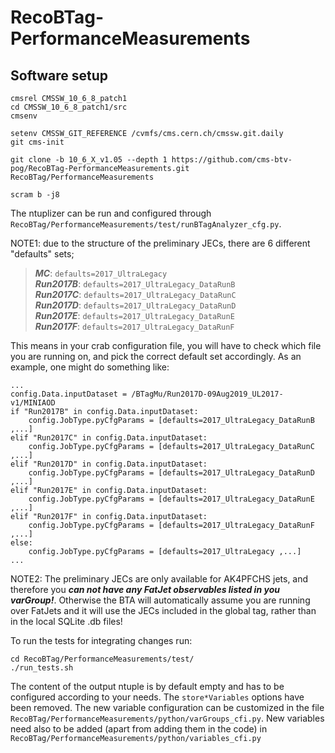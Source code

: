 # RecoBTag-PerformanceMeasurements

## Software setup

```
cmsrel CMSSW_10_6_8_patch1 
cd CMSSW_10_6_8_patch1/src
cmsenv

setenv CMSSW_GIT_REFERENCE /cvmfs/cms.cern.ch/cmssw.git.daily
git cms-init

git clone -b 10_6_X_v1.05 --depth 1 https://github.com/cms-btv-pog/RecoBTag-PerformanceMeasurements.git RecoBTag/PerformanceMeasurements

scram b -j8

```

The ntuplizer can be run and configured through ```RecoBTag/PerformanceMeasurements/test/runBTagAnalyzer_cfg.py```.

NOTE1: due to the structure of the preliminary JECs, there are 6 different "defaults" sets; 

> **_MC_**: ```defaults=2017_UltraLegacy```<br/>
> **_Run2017B_**: ```defaults=2017_UltraLegacy_DataRunB```<br/>
> **_Run2017C_**: ```defaults=2017_UltraLegacy_DataRunC```<br/>
> **_Run2017D_**: ```defaults=2017_UltraLegacy_DataRunD```<br/>
> **_Run2017E_**: ```defaults=2017_UltraLegacy_DataRunE```<br/>
> **_Run2017F_**: ```defaults=2017_UltraLegacy_DataRunF```

This means in your crab configuration file, you will have to check which file you are running on, and pick the correct default set accordingly. As an example, one might do something like:

```
...
config.Data.inputDataset = /BTagMu/Run2017D-09Aug2019_UL2017-v1/MINIAOD
if "Run2017B" in config.Data.inputDataset: 
	config.JobType.pyCfgParams = [defaults=2017_UltraLegacy_DataRunB ,...]
elif "Run2017C" in config.Data.inputDataset: 
	config.JobType.pyCfgParams = [defaults=2017_UltraLegacy_DataRunC ,...]
elif "Run2017D" in config.Data.inputDataset: 
	config.JobType.pyCfgParams = [defaults=2017_UltraLegacy_DataRunD ,...]
elif "Run2017E" in config.Data.inputDataset: 
	config.JobType.pyCfgParams = [defaults=2017_UltraLegacy_DataRunE ,...]
elif "Run2017F" in config.Data.inputDataset: 
	config.JobType.pyCfgParams = [defaults=2017_UltraLegacy_DataRunF ,...]
else: 
	config.JobType.pyCfgParams = [defaults=2017_UltraLegacy ,...]
...
```

NOTE2: The preliminary JECs are only available for AK4PFCHS jets, and therefore you **_can not have any FatJet observables listed in you varGroup!_**. Otherwise the BTA will automatically assume you are running over FatJets and it will use the JECs included in the global tag, rather than in the local SQLite .db files!



To run the tests for integrating changes run:

```
cd RecoBTag/PerformanceMeasurements/test/
./run_tests.sh
```
The content of the output ntuple is by default empty and has to be configured according to your needs. The ```store*Variables``` options have been removed.
The new variable configuration can be customized in the file ```RecoBTag/PerformanceMeasurements/python/varGroups_cfi.py```.
New variables need also to be added (apart from adding them in the code) in ```RecoBTag/PerformanceMeasurements/python/variables_cfi.py```
